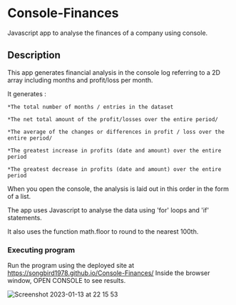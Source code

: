 # Console-Finances

Javascript app to analyse the finances of a company using console.

## Description 

This app generates financial analysis in the console log referring to a 2D array including months and profit/loss per month. 

It generates :

    *The total number of months / entries in the dataset

    *The net total amount of the profit/losses over the entire period/ 

    *The average of the changes or differences in profit / loss over the entire period/ 

    *The greatest increase in profits (date and amount) over the entire period

    *The greatest decrease in profits (date and amount) over the entire period

When you open the console, the analysis is laid out in this order in the form of a list.

The app uses Javascript to analyse the data using 'for' loops and 'if' statements. 

It also uses the function math.floor to round to the nearest 100th.

### Executing program

Run the program using the deployed site at https://songbird1978.github.io/Console-Finances/
Inside the browser window,  OPEN CONSOLE to see results.



![Screenshot 2023-01-13 at 22 15 53](https://user-images.githubusercontent.com/118288349/212432388-f2d29a95-d41c-4d37-b09a-7e7a8caf4664.jpg)




